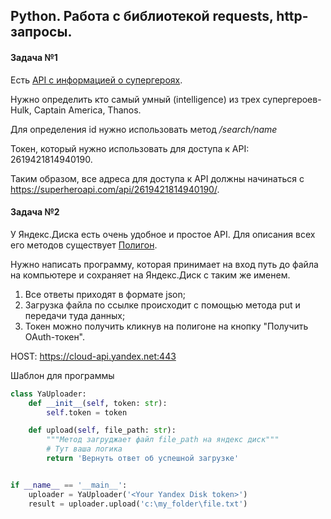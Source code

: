 ## Python. Работа с библиотекой requests, http-запросы.

#### Задача №1

Есть [API c информацией о супергероях](https://superheroapi.com/?ref=apilist.fun#appearance). 

Нужно определить кто самый умный (intelligence) из трех супергероев- Hulk, Captain America, Thanos.

Для определения id нужно использовать метод _/search/name_  

Токен, который нужно использовать для доступа к API: 2619421814940190.  

Таким образом, все адреса для доступа к API должны начинаться с https://superheroapi.com/api/2619421814940190/.  

#### Задача №2

У Яндекс.Диска есть очень удобное и простое API. Для описания всех его методов существует [Полигон](https://yandex.ru/dev/disk/poligon/).

Нужно написать программу, которая принимает на вход путь до файла на компьютере и сохраняет на Яндекс.Диск с таким же именем.
1. Все ответы приходят в формате json;
2. Загрузка файла по ссылке происходит с помощью метода put и передачи туда данных;
3. Токен можно получить кликнув на полигоне на кнопку "Получить OAuth-токен".  

HOST: https://cloud-api.yandex.net:443

Шаблон для программы
```python
class YaUploader:
    def __init__(self, token: str):
        self.token = token

    def upload(self, file_path: str):
        """Метод загруджает файл file_path на яндекс диск"""
        # Тут ваша логика
        return 'Вернуть ответ об успешной загрузке'


if __name__ == '__main__':
    uploader = YaUploader('<Your Yandex Disk token>')
    result = uploader.upload('c:\my_folder\file.txt')

```
